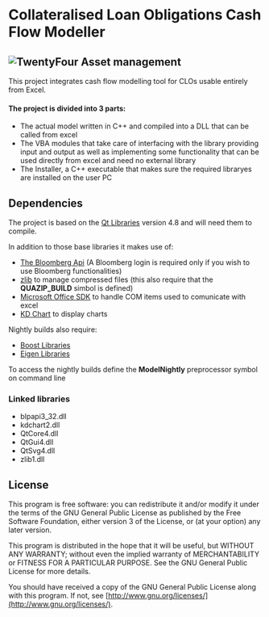 # Collateralised Loan Obligations Cash Flow Modeller
## ![TwentyFour Asset management](http://www.twentyfouram.com/sites/all/themes/twentyfourasset/images/logo.jpg)
This project integrates cash flow modelling tool for CLOs usable entirely from Excel.
#### The project is divided into 3 parts:
- The actual model written in C++ and compiled into a DLL that can be called from excel
- The VBA modules that take care of interfacing with the library providing input and output as well as implementing some functionality that can be used directly from excel and need no external library
- The Installer, a C++ executable that makes sure the required libraryes are installed on the user PC

## Dependencies
The project is based on the [Qt Libraries](http://qt-project.org/) version 4.8 and will need them to compile.

In addition to those base libraries it makes use of:

- [The Bloomberg Api](http://www.openbloomberg.com/open-api/) (A Bloomberg login is required only if you wish to use Bloomberg functionalities)
- [zlib](http://www.zlib.net/) to manage compressed files (this also require that the **QUAZIP_BUILD** simbol is defined)
- [Microsoft Office SDK](http://www.microsoft.com/en-us/download/developer-tools.aspx) to handle COM items used to comunicate with excel
- [KD Chart](http://www.kdab.com/kdab-products/kd-chart/) to display charts

Nightly builds also require:

- [Boost Libraries](http://www.boost.org/)
- [Eigen Libraries](http://eigen.tuxfamily.org/)

To access the nightly builds define the **ModelNightly** preprocessor symbol on command line
### Linked libraries
- blpapi3_32.dll
- kdchart2.dll
- QtCore4.dll
- QtGui4.dll
- QtSvg4.dll
- zlib1.dll

## License
 This program is free software: you can redistribute it and/or modify
it under the terms of the GNU General Public License as published by
the Free Software Foundation, either version 3 of the License, or
(at your option) any later version.

This program is distributed in the hope that it will be useful,
but WITHOUT ANY WARRANTY; without even the implied warranty of
MERCHANTABILITY or FITNESS FOR A PARTICULAR PURPOSE.  See the
GNU General Public License for more details.

You should have received a copy of the GNU General Public License
along with this program.  If not, see [http://www.gnu.org/licenses/](http://www.gnu.org/licenses/).